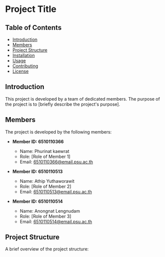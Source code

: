 # Project Title

## Table of Contents
- [Introduction](#introduction)
- [Members](#members)
- [Project Structure](#project-structure)
- [Installation](#installation)
- [Usage](#usage)
- [Contributing](#contributing)
- [License](#license)

## Introduction
This project is developed by a team of dedicated members. The purpose of the project is to [briefly describe the project's purpose].

## Members
The project is developed by the following members:

- **Member ID: 6510110366**
  - Name: Phurinat kaewrat
  - Role: [Role of Member 1]
  - Email: 6510110366@email.psu.ac.th

- **Member ID: 6510110513**
  - Name: Athip Yuthaworawit
  - Role: [Role of Member 2]
  - Email: 6510110513@email.psu.ac.th

- **Member ID: 6510110514**
  - Name: Anongnat Lengnudam
  - Role: [Role of Member 3]
  - Email: 6510110514@email.psu.ac.th

## Project Structure
A brief overview of the project structure:


